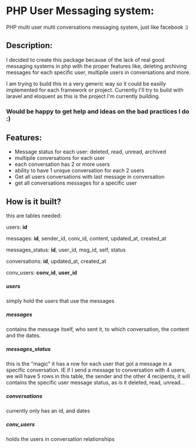 <h1>PHP User Messaging system:</h1>
PHP multi user multi conversations messaging system, just like facebook :)

<h2>Description:</h2>
I decided to create this package because of the lack of real good messaging systems in php with the proper features like, deleting archiving messages for each specific user, multipile users in conversations and more.

I am trying to build this in a very generic way so it could be easilly implemented for each framework or project.
Currently I'll try to build with laravel and eloquent as this is the project I'm currently building.

<h3>Would be happy to get help and ideas on the bad practices I do :)</h3>

<h2>Features:</h2>
<ul>
<li>Message status for each user: deleted, read, unread, archived</li>
<li>multipile conversations for each user</li>
<li>each conversation has 2 or more users</li>
<li>ability to have 1 unique conversation for each 2 users</li>
<li>Get all users conversations with last message in conversation</li>
<li>get all conversations messages for a specific user</li>
</ul>


<h2>How is it built?</h2>
this are tables needed:

users: <b>id</b>

messages: <b>id</b>, sender_id, conv_id, content, updated_at, created_at

messages_status: <b>id</b>, user_id, msg_id, self, status

conversations: <b>id</b>, updated_at, created_at

conv_users: <b>conv_id</b>, <b>user_id</b>



<h5>users</h5>
simply hold the users that use the messages

<h5>messages</h5>
contains the message itself, who sent it, to which conversation, the content and the dates.

<h5>messages_status</h5>
this is the "magic" it has a row for each user that got a message in a specific conversation. IE if I send a message to conversation with 4 users, we will have 5 rows in this table, the sender and the other 4 recipents, it will contains the specific user message status, as is it deleted, read, unread...

<h5>conversations</h5>
currently only has an id, and dates

<h5>conv_users</h5>
holds the users in conversation relationships 
